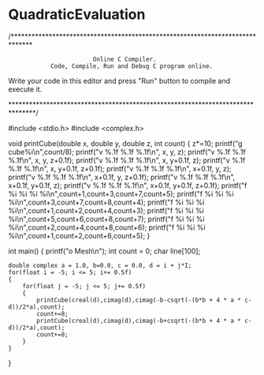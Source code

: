# QuadraticEvaluation

/******************************************************************************

                            Online C Compiler.
                Code, Compile, Run and Debug C program online.
Write your code in this editor and press "Run" button to compile and execute it.

*******************************************************************************/


#include <stdio.h>
#include <complex.h>

void printCube(double x, double y, double z, int count)
{
    z*=10;
    printf("g cube%i\n",count/8);
    printf("v %.1f %.1f %.1f\n", x, y, z);
    printf("v %.1f %.1f %.1f\n", x, y, z+0.1f);
    printf("v %.1f %.1f %.1f\n", x, y+0.1f, z);
    printf("v %.1f %.1f %.1f\n", x, y+0.1f, z+0.1f);
    printf("v %.1f %.1f %.1f\n", x+0.1f, y, z);
    printf("v %.1f %.1f %.1f\n", x+0.1f, y, z+0.1f);
    printf("v %.1f %.1f %.1f\n", x+0.1f, y+0.1f, z);
    printf("v %.1f %.1f %.1f\n", x+0.1f, y+0.1f, z+0.1f);
    printf("f %i %i %i %i\n",count+1,count+3,count+7,count+5);
    printf("f %i %i %i %i\n",count+3,count+7,count+8,count+4);
    printf("f %i %i %i %i\n",count+1,count+2,count+4,count+3);
    printf("f %i %i %i %i\n",count+5,count+6,count+8,count+7);
    printf("f %i %i %i %i\n",count+2,count+4,count+8,count+6);
    printf("f %i %i %i %i\n",count+1,count+2,count+6,count+5);
}



int main()
{
    printf("o Mesh\n");
    int count = 0;
    char line[100];
    
    double complex a = 1.0, b=0.0, c = 0.0, d = i + j*I;
    for(float i = -5; i <= 5; i+= 0.5f)
    {
        for(float j = -5; j <= 5; j+= 0.5f)
        {
            printCube(creal(d),cimag(d),cimag(-b-csqrt(-(b*b + 4 * a * c-d))/2*a),count);
            count+=8;
            printCube(creal(d),cimag(d),cimag(-b+csqrt(-(b*b + 4 * a * c-d))/2*a),count);
            count+=8;
        }
    }
}
